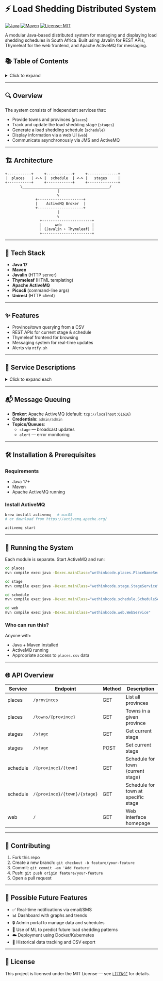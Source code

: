
# ⚡ Load Shedding Distributed System

[![Java](https://img.shields.io/badge/Java-17+-brightgreen.svg)](https://www.oracle.com/java/)
[![Maven](https://img.shields.io/badge/Maven-Build-blue)](https://maven.apache.org/)
[![License: MIT](https://img.shields.io/badge/License-MIT-yellow.svg)](LICENSE)

A modular Java-based distributed system for managing and displaying load shedding schedules in South Africa. Built using Javalin for REST APIs, Thymeleaf for the web frontend, and Apache ActiveMQ for messaging.


## 📚 Table of Contents

<details>
  <summary>Click to expand</summary>

- [Overview](#overview)
- [Architecture](#architecture)
- [Tech Stack](#tech-stack)
- [Features](#features)
- [Service Descriptions](#service-descriptions)
- [Message Queuing](#message-queuing)
- [Installation & Prerequisites](#installation--prerequisites)
- [Running the System](#running-the-system)
- [API Overview](#api-overview)
- [Contributing](#contributing)
- [License](#license)

</details>

---

## 🔍 Overview

The system consists of independent services that:
- Provide towns and provinces (`places`)
- Track and update the load shedding stage (`stages`)
- Generate a load shedding schedule (`schedule`)
- Display information via a web UI (`web`)
- Communicate asynchronously via JMS and ActiveMQ

---

## 🏗 Architecture

```
+-----------+     +------------+     +--------------+
|  places   | <-> |  schedule  | <-> |   stages     |
+-----------+     +------------+     +--------------+
       \________________________________________/
                        |
                        v
              +---------------------+
              |    ActiveMQ Broker  |
              +---------------------+
                        |
                        v
                +-----------------------+
                |      web              |
                | (Javalin + Thymeleaf) |
                +-----------------------+
```

---

## 🧰 Tech Stack

- **Java 17**
- **Maven**
- **Javalin** (HTTP server)
- **Thymeleaf** (HTML templating)
- **Apache ActiveMQ**
- **Picocli** (command-line args)
- **Unirest** (HTTP client)

---

## ✨ Features

- Province/town querying from a CSV
- REST APIs for current stage & schedule
- Thymeleaf frontend for browsing
- Messaging system for real-time updates
- Alerts via `ntfy.sh`

---

## 🧩 Service Descriptions

<details>
  <summary>Click to expand each</summary>

### `places`
- Reads CSV data
- Exposes `/provinces` and `/towns/{province}`

### `stages`
- Provides `/stage` (GET/POST)
- Broadcasts changes to ActiveMQ topic

### `schedule`
- Provides schedule endpoints
- Subscribes to stage updates via topic

### `web`
- Thymeleaf interface
- Requests data from all services
- Displays schedule and handles forms

</details>

---

## 📬 Message Queuing

- **Broker**: Apache ActiveMQ (default: `tcp://localhost:61616`)
- **Credentials**: `admin/admin`
- **Topics/Queues**:
  - `stage` — broadcast updates
  - `alert` — error monitoring

---

## 🛠 Installation & Prerequisites

### Requirements

- Java 17+
- Maven
- Apache ActiveMQ running

### Install ActiveMQ

```bash
brew install activemq   # macOS
# or download from https://activemq.apache.org/

activemq start
```

---

## 🚀 Running the System

Each module is separate. Start ActiveMQ and run:

```bash
cd places
mvn compile exec:java -Dexec.mainClass="wethinkcode.places.PlaceNameService" -Dexec.args="--port 7000 --datafile places.csv"

cd stage
mvn compile exec:java -Dexec.mainClass="wethinkcode.stage.StageService"

cd schedule
mvn compile exec:java -Dexec.mainClass="wethinkcode.schedule.ScheduleService"

cd web
mvn compile exec:java -Dexec.mainClass="wethinkcode.web.WebService"
```

### Who can run this?

Anyone with:
- Java + Maven installed
- ActiveMQ running
- Appropriate access to `places.csv` data

---

## 🌐 API Overview

| Service   | Endpoint                         | Method | Description                          |
|-----------|----------------------------------|--------|--------------------------------------|
| places    | `/provinces`                     | GET    | List all provinces                   |
| places    | `/towns/{province}`              | GET    | Towns in a given province            |
| stages    | `/stage`                         | GET    | Get current stage                    |
| stages    | `/stage`                         | POST   | Set current stage                    |
| schedule  | `/{province}/{town}`             | GET    | Schedule for town (current stage)    |
| schedule  | `/{province}/{town}/{stage}`     | GET    | Schedule for town at specific stage  |
| web       | `/`                              | GET    | Web interface homepage               |

---

## 🤝 Contributing

1. Fork this repo
2. Create a new branch: `git checkout -b feature/your-feature`
3. Commit: `git commit -am 'Add feature'`
4. Push: `git push origin feature/your-feature`
5. Open a pull request

---

## 🚧 Possible Future Features

- ✅ Real-time notifications via email/SMS
- 📊 Dashboard with graphs and trends
- 🔒 Admin portal to manage data and schedules
- 🧠 Use of ML to predict future load shedding patterns
- ☁️ Deployment using Docker/Kubernetes
- 🔁 Historical data tracking and CSV export

---

## 📄 License

This project is licensed under the MIT License — see [`LICENSE`](LICENSE) for details.
